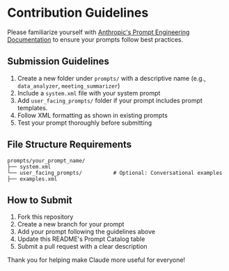 # Contribution Guidelines
Please familiarize yourself with [Anthropic's Prompt Engineering Documentation](https://docs.anthropic.com/en/docs/build-with-claude/prompt-engineering/overview) to ensure your prompts follow best practices.

## Submission Guidelines

1. Create a new folder under `prompts/` with a descriptive name (e.g., `data_analyzer`, `meeting_summarizer`)
2. Include a `system.xml` file with your system prompt
3. Add `user_facing_prompts/` folder if your prompt includes prompt templates.
4. Follow XML formatting as shown in existing prompts
5. Test your prompt thoroughly before submitting

## File Structure Requirements
```
prompts/your_prompt_name/
├── system.xml
└── user_facing_prompts/          # Optional: Conversational examples
├── examples.xml
```

## How to Submit
1. Fork this repository
2. Create a new branch for your prompt
3. Add your prompt following the guidelines above
4. Update this README's Prompt Catalog table
5. Submit a pull request with a clear description

Thank you for helping make Claude more useful for everyone!